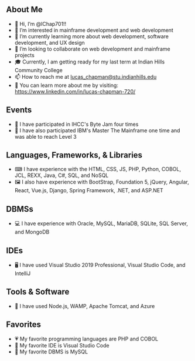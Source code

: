 ## About Me
- 👋 Hi, I’m @lChap701!!
- 👀 I’m interested in mainframe development and web development
- 🌱 I’m currently learning more about web development, software development, and UX design
- 💞️ I’m looking to collaborate on web development and mainframe projects
- 🎓 Currently, I am getting ready for my last term at Indian Hills Community College
- 📫 How to reach me at lucas_chapman@stu.indianhills.edu
- 🔗 You can learn more about me by visiting: https://www.linkedin.com/in/lucas-chapman-720/

## Events
- 🥇 I have participated in IHCC's Byte Jam four times
- 🥈 I have also participated IBM's Master The Mainframe one time and was able to reach Level 3

## Languages, Frameworks, & Libraries
- ⌨ I have experience with the HTML, CSS, JS, PHP, Python, COBOL, JCL, REXX, Java, C#, SQL, and NoSQL
- 🖼 I also have experience with BootStrap, Foundation 5, jQuery, Angular, React, Vue.js, Django, Spring Framework, .NET, and ASP.NET

## DBMSs
- 💻 I have experience with Oracle, MySQL, MariaDB, SQLite, SQL Server, and MongoDB

## IDEs
- 🖥 I have used Visual Studio 2019 Professional, Visual Studio Code, and IntelliJ

## Tools & Software
- 🔨 I have used Node.js, WAMP, Apache Tomcat, and Azure

## Favorites
- 💗 My favorite programming languages are PHP and COBOL
- 💙 My favorite IDE is Visual Studio Code
- 🖤 My favorite DBMS is MySQL


<!---
lChap701/lChap701 is a ✨ special ✨ repository because its `README.md` (this file) appears on your GitHub profile.
You can click the Preview link to take a look at your changes.
--->
